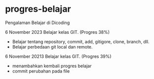 # progres-belajar
Pengalaman Belajar di Dicoding

6 November 2023
Belajar kelas GIT. (Progres 38%)
* Belajar tentang repository, commit, add, gitigore, clone, branch, dll.
* Belajar perbedaan git local dan remote.

6 November 20213
Belajar kelas GIT. (Progres 39%)
* menambahkan kembali progres belajar
* commit perubahan pada file
